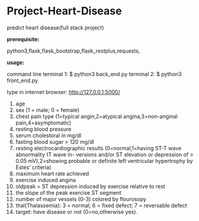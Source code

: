# Project-Heart-Disease
predict heart disease(full stack project)

**prerequisite:**

python3,flask,flask_bootstrap,flask_restplus,requests,

**usage:**

command line
terminal 1:
$ python3 back_end.py
terminal 2:
$ python3 front_end.py

type in internet browser: http://127.0.0.1:5000/

1. age
2. sex (1 = male; 0 = female)
3. chest pain type (1=typical angin,2=atypical angina,3=non-anginal pain,4=asymptomatic)
4. resting blood pressure
5. serum cholestoral in mg/dl
6. fasting blood sugar > 120 mg/dl
7. resting electrocardiographic results (0=normal,1=having ST-T wave abnormality (T wave in-
versions and/or ST elevation or depression of > 0.05 mV),2=showing probable or definite left
ventricular hypertrophy by Estes’ criteria)
8. maximum heart rate achieved
9. exercise induced angina
10. oldpeak = ST depression induced by exercise relative to rest
11. the slope of the peak exercise ST segment
12. number of major vessels (0-3) colored by flourosopy
13. thal(Thalassemia): 3 = normal; 6 = fixed defect; 7 = reversable defect
14. target: have disease or not (0=no,otherwise yes).
